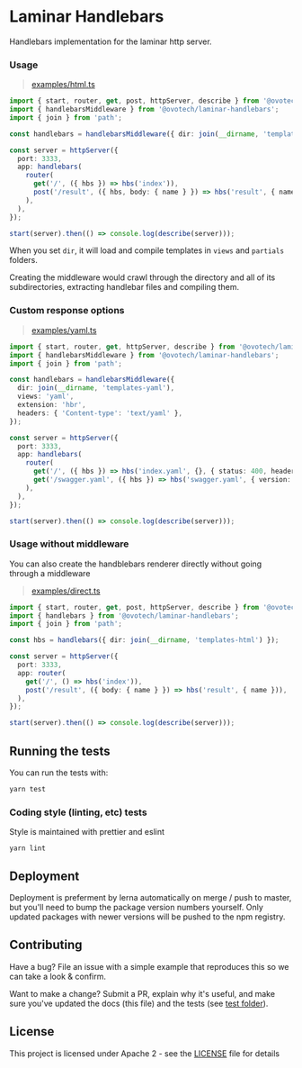 # Laminar Handlebars

Handlebars implementation for the laminar http server.

### Usage

> [examples/html.ts](https://github.com/ovotech/laminar/tree/master/packages/laminar-handlebars/examples/html.ts)

```typescript
import { start, router, get, post, httpServer, describe } from '@ovotech/laminar';
import { handlebarsMiddleware } from '@ovotech/laminar-handlebars';
import { join } from 'path';

const handlebars = handlebarsMiddleware({ dir: join(__dirname, 'templates-html') });

const server = httpServer({
  port: 3333,
  app: handlebars(
    router(
      get('/', ({ hbs }) => hbs('index')),
      post('/result', ({ hbs, body: { name } }) => hbs('result', { name })),
    ),
  ),
});

start(server).then(() => console.log(describe(server)));
```

When you set `dir`, it will load and compile templates in `views` and `partials` folders.

Creating the middleware would crawl through the directory and all of its subdirectories, extracting handlebar files and compiling them.

### Custom response options

> [examples/yaml.ts](https://github.com/ovotech/laminar/tree/master/packages/laminar-handlebars/examples/yaml.ts)

```typescript
import { start, router, get, httpServer, describe } from '@ovotech/laminar';
import { handlebarsMiddleware } from '@ovotech/laminar-handlebars';
import { join } from 'path';

const handlebars = handlebarsMiddleware({
  dir: join(__dirname, 'templates-yaml'),
  views: 'yaml',
  extension: 'hbr',
  headers: { 'Content-type': 'text/yaml' },
});

const server = httpServer({
  port: 3333,
  app: handlebars(
    router(
      get('/', ({ hbs }) => hbs('index.yaml', {}, { status: 400, headers: { 'X-Index': 'true' } })),
      get('/swagger.yaml', ({ hbs }) => hbs('swagger.yaml', { version: 10 })),
    ),
  ),
});

start(server).then(() => console.log(describe(server)));
```

### Usage without middleware

You can also create the handblebars renderer directly without going through a middleware

> [examples/direct.ts](https://github.com/ovotech/laminar/tree/master/packages/laminar-handlebars/examples/direct.ts)

```typescript
import { start, router, get, post, httpServer, describe } from '@ovotech/laminar';
import { handlebars } from '@ovotech/laminar-handlebars';
import { join } from 'path';

const hbs = handlebars({ dir: join(__dirname, 'templates-html') });

const server = httpServer({
  port: 3333,
  app: router(
    get('/', () => hbs('index')),
    post('/result', ({ body: { name } }) => hbs('result', { name })),
  ),
});

start(server).then(() => console.log(describe(server)));
```

## Running the tests

You can run the tests with:

```bash
yarn test
```

### Coding style (linting, etc) tests

Style is maintained with prettier and eslint

```
yarn lint
```

## Deployment

Deployment is preferment by lerna automatically on merge / push to master, but you'll need to bump the package version numbers yourself. Only updated packages with newer versions will be pushed to the npm registry.

## Contributing

Have a bug? File an issue with a simple example that reproduces this so we can take a look & confirm.

Want to make a change? Submit a PR, explain why it's useful, and make sure you've updated the docs (this file) and the tests (see [test folder](https://github.com/ovotech/laminar/tree/master/packages/laminar-handlebars/test)).

## License

This project is licensed under Apache 2 - see the [LICENSE](https://github.com/ovotech/laminar/tree/master/packages/laminar-handlebars/LICENSE) file for details
